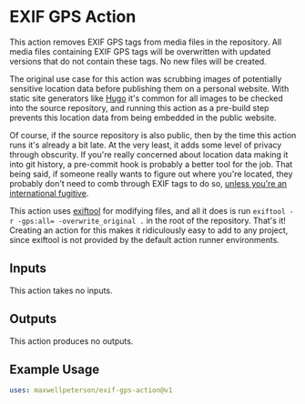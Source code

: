 # EXIF GPS Action

This action removes EXIF GPS tags from media files in the repository. All media files containing EXIF GPS tags will be overwritten with updated versions that do not contain these tags. No new files will be created.

The original use case for this action was scrubbing images of potentially sensitive location data before publishing them on a personal website. With static site generators like [Hugo](https://gohugo.io/) it's common for all images to be checked into the source repository, and running this action as a pre-build step prevents this location data from being embedded in the public website.

Of course, if the source repository is also public, then by the time this action runs it's already a bit late. At the very least, it adds some level of privacy through obscurity. If you're really concerned about location data making it into git history, a pre-commit hook is probably a better tool for the job. That being said, if someone really wants to figure out where you're located, they probably don't need to comb through EXIF tags to do so, [unless you're an international fugitive](https://en.wikipedia.org/wiki/Exif#Privacy_and_security).

This action uses [exiftool](https://exiftool.org/) for modifying files, and all it does is run `exiftool -r -gps:all= -overwrite_original .` in the root of the repository. That's it! Creating an action for this makes it ridiculously easy to add to any project, since exiftool is not provided by the default action runner environments.

## Inputs

This action takes no inputs.

## Outputs

This action produces no outputs.

## Example Usage

```yaml
uses: maxwellpeterson/exif-gps-action@v1
```
